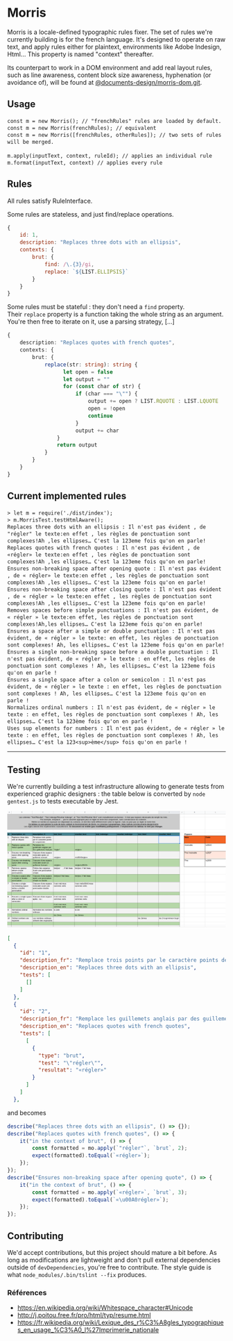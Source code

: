 # Morris
Morris is a locale-defined typographic rules fixer.
The set of rules we're currently building is for the french language.
It's designed to operate on raw text, and apply rules either for plaintext, environments like Adobe Indesign, Html... This property is named "context" thereafter.

Its counterpart to work in a DOM environment and add real layout rules, such as line awareness, content block size awareness, hyphenation (or avoidance of), will be found at [@documents-design/morris-dom.git](https://github.com/documents-design/morris-dom.git).

## Usage

```
const m = new Morris(); // "frenchRules" rules are loaded by default.
const m = new Morris(frenchRules); // equivalent
const m = new Morris([frenchRules, otherRules]); // two sets of rules will be merged.

m.apply(inputText, context, ruleId); // applies an individual rule
m.format(inputText, context) // applies every rule
```


## Rules
All rules satisfy RuleInterface.

Some rules are stateless, and just find/replace operations.

```js
{
    id: 1,
    description: "Replaces three dots with an ellipsis",
    contexts: {
        brut: {
            find: /\.{3}/gi,
            replace: `${LIST.ELLIPSIS}`
        }
    }
}
```

Some rules must be stateful : they don't need a `find` property.  
Their `replace` property is a function taking the whole string as an argument.  
You're then free to iterate on it, use a parsing strategy, [...]

```typescript
{
    description: "Replaces quotes with french quotes",
    contexts: {
        brut: {
            replace(str: string): string {
                  let open = false
                  let output = ""
                  for (const char of str) {
                      if (char === "\"") {
                          output += open ? LIST.RQUOTE : LIST.LQUOTE
                          open = !open
                          continue
                      }
                      output += char
                }
                return output
            }
        }
    }
}
``` 

## Current implemented rules

```
> let m = require('./dist/index');
> m.MorrisTest.testHtmlAware();
Replaces three dots with an ellipsis : Il n'est pas évident , de "régler" le texte:en effet , les règles de ponctuation sont complexes!Ah ,les ellipses… C'est la 123eme fois qu'on en parle!
Replaces quotes with french quotes : Il n'est pas évident , de «régler» le texte:en effet , les règles de ponctuation sont complexes!Ah ,les ellipses… C'est la 123eme fois qu'on en parle!
Ensures non-breaking space after opening quote : Il n'est pas évident , de « régler» le texte:en effet , les règles de ponctuation sont complexes!Ah ,les ellipses… C'est la 123eme fois qu'on en parle!
Ensures non-breaking space after closing quote : Il n'est pas évident , de « régler » le texte:en effet , les règles de ponctuation sont complexes!Ah ,les ellipses… C'est la 123eme fois qu'on en parle!
Removes spaces before simple punctuations : Il n'est pas évident, de « régler » le texte:en effet, les règles de ponctuation sont complexes!Ah,les ellipses… C'est la 123eme fois qu'on en parle!
Ensures a space after a simple or double punctuation : Il n'est pas évident, de « régler » le texte: en effet, les règles de ponctuation sont complexes! Ah, les ellipses… C'est la 123eme fois qu'on en parle!
Ensures a single non-breaking space before a double punctuation : Il n'est pas évident, de « régler » le texte : en effet, les règles de ponctuation sont complexes ! Ah, les ellipses… C'est la 123eme fois qu'on en parle !
Ensures a single space after a colon or semicolon : Il n'est pas évident, de « régler » le texte : en effet, les règles de ponctuation sont complexes ! Ah, les ellipses… C'est la 123eme fois qu'on en parle !
Normalizes ordinal numbers : Il n'est pas évident, de « régler » le texte : en effet, les règles de ponctuation sont complexes ! Ah, les ellipses… C'est la 123ème fois qu'on en parle !
Uses sup elements for numbers : Il n'est pas évident, de « régler » le texte : en effet, les règles de ponctuation sont complexes ! Ah, les ellipses… C'est la 123<sup>ème</sup> fois qu'on en parle !
```

---

## Testing
We're currently building a test infrastructure allowing to generate tests from experienced graphic designers : the table below is converted by `node gentest.js` to tests executable by Jest.

![](meta/morris_table)

```json
[
  {
    "id": "1",
    "description_fr": "Remplace trois points par le caractère points de suspension",
    "description_en": "Replaces three dots with an ellipsis",
    "tests": [
      []
    ]
  },
  {
    "id": "2",
    "description_fr": "Remplace les guillemets anglais par des guillemets français",
    "description_en": "Replaces quotes with french quotes",
    "tests": [
      [
        {
          "type": "brut",
          "test": "\"régler\"",
          "resultat": "«régler»"
        }
      ]
    ]
  },
```
and becomes 
```typescript
describe("Replaces three dots with an ellipsis", () => {});
describe("Replaces quotes with french quotes", () => {
    it("in the context of brut", () => {
        const formatted = mo.apply(`"régler"`, `brut`, 2);
        expect(formatted).toEqual(`«régler»`);
    });
});
describe("Ensures non-breaking space after opening quote", () => {
    it("in the context of brut", () => {
        const formatted = mo.apply(`«régler»`, `brut`, 3);
        expect(formatted).toEqual(`«\u00A0régler»`);
    });
});
```
## Contributing

We'd accept contributions, but this project should mature a bit before. As long as modifications are lightweight and don't pull external dependencies outside of `devDependencies`, you're free to contribute. The style guide is what `node_modules/.bin/tslint --fix` produces. 

### Références

- https://en.wikipedia.org/wiki/Whitespace_character#Unicode
- http://j.poitou.free.fr/pro/html/typ/resume.html
- https://fr.wikipedia.org/wiki/Lexique_des_r%C3%A8gles_typographiques_en_usage_%C3%A0_l%27Imprimerie_nationale
